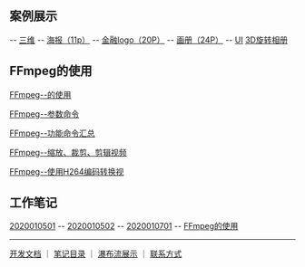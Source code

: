 
## 案例展示

-- [三维](文章/平衡车-动动三维.markdown)
-- [海报（11p）](文章/产品海报[11p].markdown)
-- [金融logo（20P）](文章/金融logo[20P].markdown)
-- [画册（24P）](文章/植保无人机画册[24P].markdown)
-- [UI](文章/UI.markdown)
[3D旋转相册](文章/3D旋转.markdown)

## FFmpeg的使用


[FFmpeg--的使用](文章/FFmpeg的使用.markdown)

[FFmpeg--参数命令](文章/FFmpeg参数命令.markdown)

[FFmpeg--功能命令汇总](文章/FFmpeg功能命令汇总.markdown)

[FFmpeg--缩放、裁剪、剪辑视频](文章/ffmpeg缩放、裁剪、剪辑视频.markdown)

[FFmpeg--使用H264编码转换视](文章/FFmpeg使用H264编码转换视.markdown)





## 工作笔记

[2020010501](文章/2020010501.markdown)
-- [2020010502](文章/2020010502.markdown)
-- [2020010701](文章/20200107.markdown)
-- [FFmpeg的使用](文章/FFmpeg的使用.markdown)




------
[开发文档](https://guides.github.com/features/mastering-markdown/)  ｜  [笔记目录](笔记目录.markdown) ｜ [瀑布流展示](瀑布流.md) ｜ [联系方式](2111index.md)
